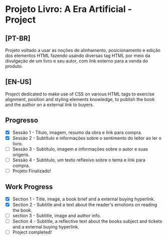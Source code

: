 # Projeto Livro: A Era Artificial - Project

## [PT-BR]
Projeto voltado a usar as noções de alinhamento, posicionamento e edição dos elementos HTML fazendo usando diversas tag HTML por meio da divulgação de um livro e seu autor, com link externo para a venda do produto.

## [EN-US]
Project dedicated to make use of CSS on various HTML tags to exercise alignment, position and styling elements knowledge, to publish the book and the author on a external link to buyers.

## Progresso

- [X] Sessão 1 - Título, imagem, resumo da obra e link para compra.
- [X] Sessão 2 - Subtítulo e informações sobre o sentimento do leitor ao ler o livro.
- [ ] Sessão 3 - Subtítulo, imagem e informações sobre o autor e suas origens.
- [ ] Sessão 4 - Subtitulo, um texto reflexivo sobre o tema e link para compra. 
- [ ] Projeto Finalizado!

## Work Progress
- [X] Section 1 - Title, image, a book brief and a external buying hyperlink.
- [X] Section 2 - Subtitle and a text about the reader's emotions on reading the book.
- [ ] section 3 - Subtitle, image and author info. 
- [ ] Section 4 - Subtitle, a reflective text about the books subject and tickets and a external buying hyperlink.
- [ ] Project completed!
